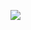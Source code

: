 [![](https://cloudreve-1253677009.cos.ap-shanghai.myqcloud.com/uploads/2021/03/6/bk1.gif)](https://nai.si/)
